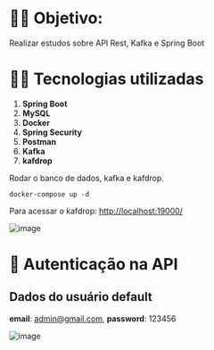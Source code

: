 

# :fist_right::fist_left: Objetivo:

Realizar estudos sobre API Rest, Kafka e Spring Boot 

# :man_technologist: Tecnologias utilizadas

 1. **Spring Boot**
 2. **MySQL**
 3. **Docker**
 4. **Spring Security**
 5. **Postman** 
 6. **Kafka**
 7. **kafdrop**

Rodar o banco de dados, kafka e kafdrop.

    docker-compose up -d

Para acessar o kafdrop: [http://localhost:19000/](http://localhost:19000/)

![image](https://user-images.githubusercontent.com/8002128/179649675-39860097-0959-4d63-b1f4-af8a134e2cbc.png)

# :closed_lock_with_key: Autenticação na API

## Dados do usuário default

  **email**: admin@gmail.com,
  **password**: 123456

![image](https://user-images.githubusercontent.com/8002128/179649321-4972a507-cbe2-4bed-a399-cb19b35dd28c.png)
